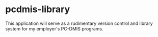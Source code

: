 # pcdmis-library
This application will serve as a rudimentary version control and library system for my employer's PC-DMIS programs.
